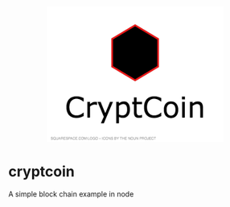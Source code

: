 <p align="center">
  <img src="/public/images/CryptCoin-logo.png" width="350"/>
</p>

# cryptcoin
A simple block chain example in node
